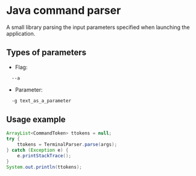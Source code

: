 # Java command parser
A small library parsing the input parameters specified when launching the application.
## Types of parameters
* Flag:
```sh
  --a
```
* Parameter: 
```sh
  -g text_as_a_parameter
```
## Usage example
```java
ArrayList<CommandToken> ttokens = null;
try {
    ttokens = TerminalParser.parse(args);
} catch (Exception e) {
    e.printStackTrace();
}
System.out.println(ttokens);
```